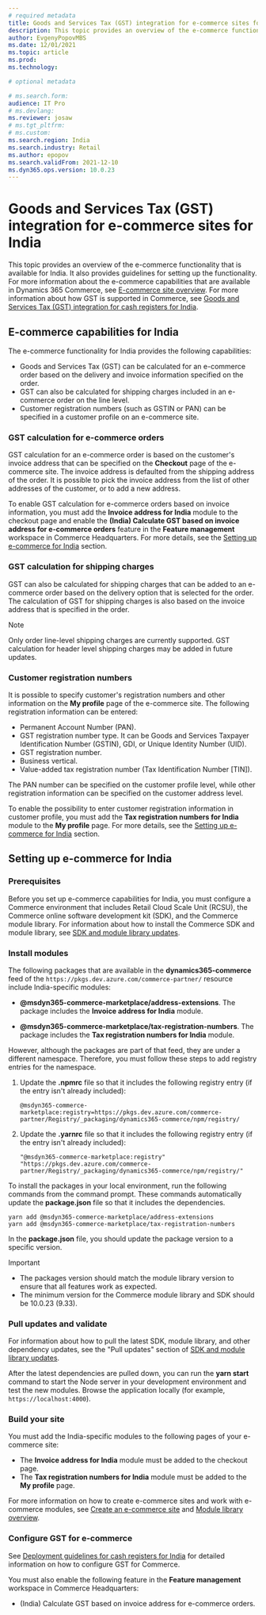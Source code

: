 ```yaml
---
# required metadata
title: Goods and Services Tax (GST) integration for e-commerce sites for India
description: This topic provides an overview of the e-commerce functionality that is available for India. It also provides guidelines for setting up the functionality.
author: EvgenyPopovMBS
ms.date: 12/01/2021
ms.topic: article
ms.prod:
ms.technology:

# optional metadata

# ms.search.form:
audience: IT Pro
# ms.devlang:
ms.reviewer: josaw
# ms.tgt_pltfrm:
# ms.custom:
ms.search.region: India
ms.search.industry: Retail
ms.author: epopov
ms.search.validFrom: 2021-12-10
ms.dyn365.ops.version: 10.0.23
---
```

# Goods and Services Tax (GST) integration for e-commerce sites for India

This topic provides an overview of the e-commerce functionality that is available for India. It also provides guidelines for setting up the functionality. For more information about the e-commerce capabilities that are available in Dynamics 365 Commerce, see [E-commerce site overview](../online-store-overview.md). For more information about how GST is supported in Commerce, see [Goods and Services Tax (GST) integration for cash registers for India](apac-ind-cash-registers.md).

## E-commerce capabilities for India

The e-commerce functionality for India provides the following capabilities:

- Goods and Services Tax (GST) can be calculated for an e-commerce order based on the delivery and invoice information specified on the order.
- GST can also be calculated for shipping charges included in an e-commerce order on the line level.
- Customer registration numbers (such as GSTIN or PAN) can be specified in a customer profile on an e-commerce site.

### GST calculation for e-commerce orders

GST calculation for an e-commerce order is based on the customer's invoice address that can be specified on the **Checkout** page of the e-commerce site. The invoice address is defaulted from the shipping address of the order. It is possible to pick the invoice address from the list of other addresses of the customer, or to add a new address.

To enable GST calculation for e-commerce orders based on invoice information, you must add the **Invoice address for India** module to the checkout page and enable the **(India) Calculate GST based on invoice address for e-commerce orders** feature in the **Feature management** workspace in Commerce Headquarters. For more details, see the [Setting up e-commerce for India](#setting-up-e-commerce-for-india) section.

### GST calculation for shipping charges

GST can also be calculated for shipping charges that can be added to an e-commerce order based on the delivery option that is selected for the order. The calculation of GST for shipping charges is also based on the invoice address that is specified in the order.

> [!NOTE]
> Only order line-level shipping charges are currently supported. GST calculation for header level shipping charges may be added in future updates.

### Customer registration numbers

It is possible to specify customer's registration numbers and other information on the **My profile** page of the e-commerce site. The following registration information can be entered:

- Permanent Account Number (PAN).
- GST registration number type. It can be Goods and Services Taxpayer Identification Number (GSTIN), GDI, or Unique Identity Number (UID).
- GST registration number.
- Business vertical.
- Value-added tax registration number (Tax Identification Number \[TIN\]).

The PAN number can be specified on the customer profile level, while other registration information can be specified on the customer address level.

To enable the possibility to enter customer registration information in customer profile, you must add the **Tax registration numbers for India** module to the **My profile** page. For more details, see the [Setting up e-commerce for India](#setting-up-e-commerce-for-india) section.

## Setting up e-commerce for India

### Prerequisites

Before you set up e-commerce capabilities for India, you must configure a Commerce environment that includes Retail Cloud Scale Unit (RCSU), the Commerce online software development kit (SDK), and the Commerce module library. For information about how to install the Commerce SDK and module library, see [SDK and module library updates](../e-commerce-extensibility/sdk-updates.md).

### Install modules

The following packages that are available in the **dynamics365-commerce** feed of the `https://pkgs.dev.azure.com/commerce-partner/` resource include India-specific modules:

- **@msdyn365-commerce-marketplace/address-extensions**. The package includes the **Invoice address for India** module.

- **@msdyn365-commerce-marketplace/tax-registration-numbers**. The package includes the **Tax registration numbers for India** module.

However, although the packages are part of that feed, they are under a different namespace. Therefore, you must follow these steps to add registry entries for the namespace.

1. Update the **.npmrc** file so that it includes the following registry entry (if the entry isn't already included):

    ```
    @msdyn365-commerce-marketplace:registry=https://pkgs.dev.azure.com/commerce-partner/Registry/_packaging/dynamics365-commerce/npm/registry/
    ```

1. Update the **.yarnrc** file so that it includes the following registry entry (if the entry isn't already included):

    ```
    "@msdyn365-commerce-marketplace:registry" "https://pkgs.dev.azure.com/commerce-partner/Registry/_packaging/dynamics365-commerce/npm/registry/"
    ```
	
To install the packages in your local environment, run the following commands from the command prompt. These commands automatically update the **package.json** file so that it includes the dependencies.

```
yarn add @msdyn365-commerce-marketplace/address-extensions
yarn add @msdyn365-commerce-marketplace/tax-registration-numbers
```

In the **package.json** file, you should update the package version to a specific version.

> [!IMPORTANT]
> - The packages version should match the module library version to ensure that all features work as expected. 
> - The minimum version for the Commerce module library and SDK should be 10.0.23 (9.33). 

### Pull updates and validate

For information about how to pull the latest SDK, module library, and other dependency updates, see the "Pull updates" section of [SDK and module library updates](../e-commerce-extensibility/sdk-updates.md#pull-updates).

After the latest dependencies are pulled down, you can run the **yarn start** command to start the Node server in your development environment and test the new modules. Browse the application locally (for example, `https://localhost:4000`).

### Build your site

You must add the India-specific modules to the following pages of your e-commerce site:

- The **Invoice address for India** module must be added to the checkout page.
- The **Tax registration numbers for India** module must be added to the **My profile** page.

For more information on how to create e-commerce sites and work with e-commerce modules, see [Create an e-commerce site](../create-ecommerce-site.md) and [Module library overview](../starter-kit-overview.md).

### Configure GST for e-commerce

See [Deployment guidelines for cash registers for India](apac-ind-loc-deployment-guidelines.md) for detailed information on how to configure GST for Commerce.

You must also enable the following feature in the **Feature management** workspace in Commerce Headquarters:

- (India) Calculate GST based on invoice address for e-commerce orders.
